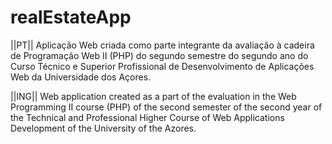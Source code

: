 # realEstateApp

||PT||
Aplicação Web criada como parte integrante da avaliação à cadeira de Programação Web II (PHP) do segundo semestre do segundo ano do Curso Técnico e Superior Profissional de Desenvolvimento de Aplicações Web da Universidade dos Açores.


||ING||
Web application created as a part of the evaluation in the Web Programming II course (PHP) of the second semester of the second year of the Technical and Professional Higher Course of Web Applications Development of the University of the Azores.
